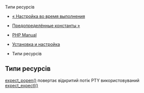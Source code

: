 Типи ресурсів

-   [« Настройка во время выполнения](expect.configuration.html)
    
-   [Предопределённые константы »](expect.constants.html)
    
-   [PHP Manual](index.html)
    
-   [Установка и настройка](expect.setup.html)
    
-   Типи ресурсів
    

## Типи ресурсів

[expect\_popen()](function.expect-popen.html) повертає відкритий потік PTY використовуваний [expect\_expectl()](function.expect-expectl.html)